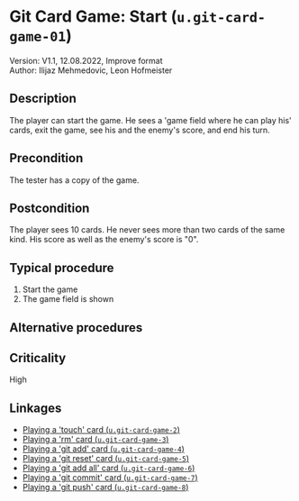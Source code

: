 # Git Card Game: Start (`u.git-card-game-01`)

Version: V1.1, 12.08.2022, Improve format \
Author: Ilijaz Mehmedovic, Leon Hofmeister

## Description

The player can start the game. He sees a 'game field where he can play his' cards, exit the game, see his and the enemy's score, and end his turn.

## Precondition

The tester has a copy of the game.

## Postcondition

The player sees 10 cards. He never sees more than two cards of the same kind. His score as well as the enemy's score is "0".

## Typical procedure

1. Start the game
2. The game field is shown

## Alternative procedures

## Criticality

High

## Linkages

- [Playing a 'touch' card (`u.git-card-game-2`)](u-git-card-game-2-playing-a-touch-card.md)
- [Playing a 'rm' card (`u.git-card-game-3`)](u-git-card-game-3-playing-a-rm-card.md)
- [Playing a 'git add' card (`u.git-card-game-4`)](u-git-card-game-4-playing-a-git-add-card.md)
- [Playing a 'git reset' card (`u.git-card-game-5`)](u-git-card-game-5-playing-a-git-reset-card.md)
- [Playing a 'git add all' card (`u.git-card-game-6`)](u-git-card-game-6-playing-a-git-add-all-card.md)
- [Playing a 'git commit' card (`u.git-card-game-7`)](u-git-card-game-7-playing-a-git-commit-card.md)
- [Playing a 'git push' card (`u.git-card-game-8`)](u-git-card-game-8-playing-a-git-push-card.md)
